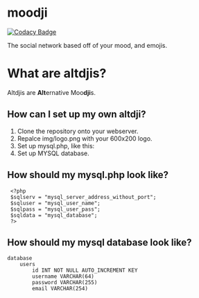 # moodji

[![Codacy Badge](https://api.codacy.com/project/badge/Grade/674c3aef83b6443a8802fcbe337f37dd)](https://www.codacy.com/app/moriczgergo/moodji?utm_source=github.com&utm_medium=referral&utm_content=moriczgergo/moodji&utm_campaign=badger)

The social network based off of your mood, and emojis.

# What are altdjis?
Altdjis are **Alt**ernative Moo**dji**s.

## How can I set up my own altdji?
 1. Clone the repository onto your webserver.
 2. Repalce img/logo.png with your 600x200 logo.
 3. Set up mysql.php, like this:
 4. Set up MYSQL database.

## How should my mysql.php look like?
     <?php
     $sqlserv = "mysql_server_address_without_port";
     $sqluser = "mysql_user_name";
     $sqlpass = "mysql_user_pass";
     $sqldata = "mysql_database";
     ?>

## How should my mysql database look like?
    database
        users
            id INT NOT NULL AUTO_INCREMENT KEY
            username VARCHAR(64)
            password VARCHAR(255)
            email VARCHAR(254)
